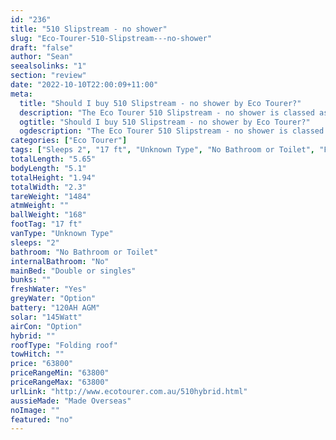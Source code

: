 ```yaml
---
id: "236"
title: "510 Slipstream - no shower"
slug: "Eco-Tourer-510-Slipstream---no-shower"
draft: "false"
author: "Sean"
seealsolinks: "1"
section: "review"
date: "2022-10-10T22:00:09+11:00"
meta:
  title: "Should I buy 510 Slipstream - no shower by Eco Tourer?"
  description: "The Eco Tourer 510 Slipstream - no shower is classed as Unknown Type, and sleeps 2 people. It is Made Overseas and comes in at 17 ft. It generally has No Bathroom or Toilet."
  ogtitle: "Should I buy 510 Slipstream - no shower by Eco Tourer?"
  ogdescription: "The Eco Tourer 510 Slipstream - no shower is classed as Unknown Type, and sleeps 2 people. It is Made Overseas and comes in at 17 ft. It generally has No Bathroom or Toilet."
categories: ["Eco Tourer"]
tags: ["Sleeps 2", "17 ft", "Unknown Type", "No Bathroom or Toilet", "Folding roof", "60 - 70k", "Made Overseas"]
totalLength: "5.65"
bodyLength: "5.1"
totalHeight: "1.94"
totalWidth: "2.3"
tareWeight: "1484"
atmWeight: ""
ballWeight: "168"
footTag: "17 ft"
vanType: "Unknown Type"
sleeps: "2"
bathroom: "No Bathroom or Toilet"
internalBathroom: "No"
mainBed: "Double or singles"
bunks: ""
freshWater: "Yes"
greyWater: "Option"
battery: "120AH AGM"
solar: "145Watt"
airCon: "Option"
hybrid: ""
roofType: "Folding roof"
towHitch: ""
price: "63800"
priceRangeMin: "63800"
priceRangeMax: "63800"
urlLink: "http://www.ecotourer.com.au/510hybrid.html"
aussieMade: "Made Overseas"
noImage: ""
featured: "no"
---
```

